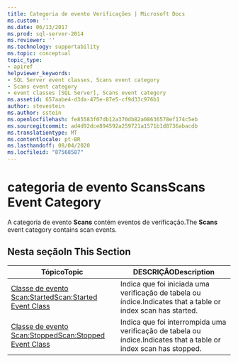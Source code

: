 ```yaml
---
title: Categoria de evento Verificações | Microsoft Docs
ms.custom: ''
ms.date: 06/13/2017
ms.prod: sql-server-2014
ms.reviewer: ''
ms.technology: supportability
ms.topic: conceptual
topic_type:
- apiref
helpviewer_keywords:
- SQL Server event classes, Scans event category
- Scans event category
- event classes [SQL Server], Scans event category
ms.assetid: 657aabe4-d3da-475e-87e5-cf9d33c976b1
author: stevestein
ms.author: sstein
ms.openlocfilehash: fe85583f07db12a370db82a08636578ef174c5eb
ms.sourcegitcommit: ad4d92dce894592a259721a1571b1d8736abacdb
ms.translationtype: MT
ms.contentlocale: pt-BR
ms.lasthandoff: 08/04/2020
ms.locfileid: "87568587"
---
```

# <a name="scans-event-category"></a><span data-ttu-id="32806-102">categoria de evento Scans</span><span class="sxs-lookup"><span data-stu-id="32806-102">Scans Event Category</span></span>
  <span data-ttu-id="32806-103">A categoria de evento **Scans** contém eventos de verificação.</span><span class="sxs-lookup"><span data-stu-id="32806-103">The **Scans** event category contains scan events.</span></span>  
  
## <a name="in-this-section"></a><span data-ttu-id="32806-104">Nesta seção</span><span class="sxs-lookup"><span data-stu-id="32806-104">In This Section</span></span>  
  
|<span data-ttu-id="32806-105">Tópico</span><span class="sxs-lookup"><span data-stu-id="32806-105">Topic</span></span>|<span data-ttu-id="32806-106">DESCRIÇÃO</span><span class="sxs-lookup"><span data-stu-id="32806-106">Description</span></span>|  
|-----------|-----------------|  
|[<span data-ttu-id="32806-107">Classe de evento Scan:Started</span><span class="sxs-lookup"><span data-stu-id="32806-107">Scan:Started Event Class</span></span>](scan-started-event-class.md)|<span data-ttu-id="32806-108">Indica que foi iniciada uma verificação de tabela ou índice.</span><span class="sxs-lookup"><span data-stu-id="32806-108">Indicates that a table or index scan has started.</span></span>|  
|[<span data-ttu-id="32806-109">Classe de evento Scan:Stopped</span><span class="sxs-lookup"><span data-stu-id="32806-109">Scan:Stopped Event Class</span></span>](scan-stopped-event-class.md)|<span data-ttu-id="32806-110">Indica que foi interrompida uma verificação de tabela ou índice.</span><span class="sxs-lookup"><span data-stu-id="32806-110">Indicates that a table or index scan has stopped.</span></span>|  
  
  

